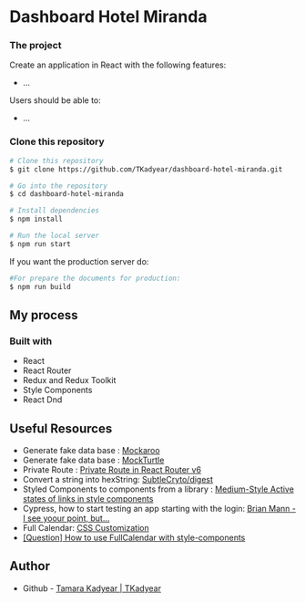 # Dashboard Hotel Miranda

### The project
Create an application in React with the following features:
- ...

Users should be able to:

- ...



### Clone this repository
```bash
# Clone this repository
$ git clone https://github.com/TKadyear/dashboard-hotel-miranda.git

# Go into the repository
$ cd dashboard-hotel-miranda

# Install dependencies
$ npm install

# Run the local server
$ npm run start
```

If you want the production server do:
```bash
#For prepare the documents for production:
$ npm run build
```


## My process
### Built with

- React
- React Router
- Redux and Redux Toolkit
- Style Components
- React Dnd


## Useful Resources
- Generate fake data base : [Mockaroo](https://mockaroo.com/)
- Generate fake data base : [MockTurtle](https://mockturtle.net/)
- Private Route : [Private Route in React Router v6](https://dev.to/iamandrewluca/private-route-in-react-router-v6-lg5)
- Convert a string into hexString: [SubtleCryto/digest](https://developer.mozilla.org/en-US/docs/Web/API/SubtleCrypto/digest)
- Styled Components to components from a library : [Medium-Style Active states of links in style components](https://medium.com/@mariokandut/style-active-state-of-links-in-styled-components-f747dcf2cc2c)
- Cypress, how to start testing an app starting with the login: [Brian Mann - I see yoour point, but...](https://www.youtube.com/watch?v=5XQOK0v_YRE)
- Full Calendar: [CSS Customization](https://fullcalendar.io/docs/css-customization)
- [[Question] How to use FullCalendar with style-components](https://github.com/fullcalendar/fullcalendar-react/issues/100)
## Author
- Github - [Tamara Kadyear | TKadyear](https://github.com/TKadyear)
